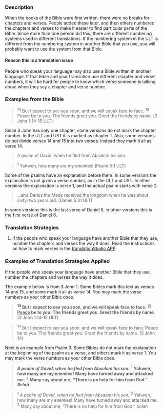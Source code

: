 

### Description

When the books of the Bible were first written, there were no breaks for chapters and verses. People added these later, and then others numbered the chapters and verses to make it easier to find particular parts of the Bible. Since more than one person did this, there are different numbering systems used in different translations. If the numbering system in the ULT is different from the numbering system in another Bible that you use, you will probably want to use the system from that Bible.

#### Reason this is a translation issue

People who speak your language may also use a Bible written in another language. If that Bible and your translation use different chapter and verse numbers, it will be hard for people to know which verse someone is talking about when they say a chapter and verse number.

### Examples from the Bible

> <sup> 14</sup> But I expect to see you soon, and we will speak face to face. <sup> **15**</sup> Peace be to you. The friends greet you. Greet the friends by name. (3 John 1:14-15 ULT)

Since 3 John has only one chapter, some versions do not mark the chapter number. In the ULT and UST it is marked as chapter 1. Also, some versions do not divide verses 14 and 15 into two verses. Instead they mark it all as verse 14.

> A psalm of David, when he fled from Absalom his son.

> <sup> 1</sup> Yahweh, how many are my enemies! (Psalm 3:1 ULT)

Some of the psalms have an explanation before them. In some versions the explanation is not given a verse number, as in the ULT and UST. In other versions the explanation is verse 1, and the actual psalm starts with verse 2.

> …and Darius the Mede received the kingdom when he was about sixty-two years old. (Daniel 5:31 ULT)

In some versions this is the last verse of Daniel 5. In other versions this is the first verse of Daniel 6.

### Translation Strategies

1. If the people who speak your language have another Bible that they use, number the chapters and verses the way it does. Read the instructions on how to mark verses in the [translationStudio APP](http://help.door43.org/en/knowledgebase/13-translationstudio-android/docs/24-marking-verses-in-translationstudio).

### Examples of Translation Strategies Applied

If the people who speak your language have another Bible that they use, number the chapters and verses the way it does.

The example below is from 3 John 1. Some Bibles mark this text as verses 14 and 15, and some mark it all as verse 14.  You may mark the verse numbers as your other Bible does.

> **<sup> 14</sup> But I expect to see you soon, and we will speak face to face.** <sup> <u>15</u> </sup> **<u>Peace</u> be to you. The friends greet you. Greet the friends by name.** (3 John 1:14-15 ULT)

> <sup> 14</sup> But I expect to see you soon, and we will speak face to face. Peace be to you. The friends greet you. Greet the friends by name. (3 John 14)

Next is an example from Psalm 3. Some Bibles do not mark the explanation at the beginning of the psalm as a verse, and others mark it as verse 1. You may mark the verse numbers as your other Bible does.

> ***A psalm of David, when he fled from Absalom his son.***
> <sup> 1</sup> **Yahweh, how many are my enemies!**
> **Many have turned away and attacked me.**
> <sup> 2</sup> **Many say about me,**
> **”There is no help for him from God.” *Selah***

> <sup> 1</sup> *A psalm of David, when he fled from Absalom his son.*
> <sup> 2</sup> Yahweh, how many are my enemies!
> Many have turned away and attacked me.
> <sup> 3</sup> Many say about me,
> “There is no help for him from God.” *Selah*
